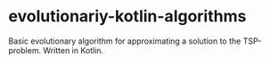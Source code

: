 # evolutionariy-kotlin-algorithms
Basic evolutionary algorithm for approximating a solution to the TSP-problem. Written in Kotlin.
